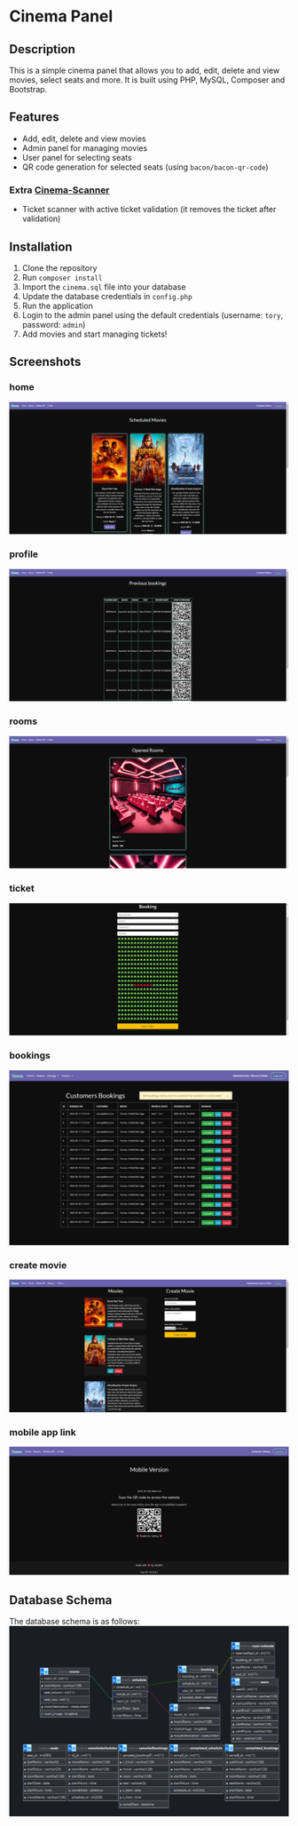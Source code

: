 # Cinema Panel

## Description

This is a simple cinema panel that allows you to add, edit, delete and view movies, select seats and more. It is built
using PHP, MySQL, Composer and Bootstrap.

## Features

- Add, edit, delete and view movies
- Admin panel for managing movies
- User panel for selecting seats
- QR code generation for selected seats (using `bacon/bacon-qr-code`)

### Extra [Cinema-Scanner](https://github.com/t0ry003/Cinema-Scanner)

- Ticket scanner with active ticket validation (it removes the ticket after validation)

## Installation

1. Clone the repository
2. Run `composer install`
3. Import the `cinema.sql` file into your database
4. Update the database credentials in `config.php`
5. Run the application
6. Login to the admin panel using the default credentials (username: `tory`, password: `admin`)
7. Add movies and start managing tickets!

## Screenshots

### home

![home](screenshots/home.png)

### profile

![profile](screenshots/profile.png)

### rooms

![rooms](screenshots/rooms.png)

### ticket

![ticket](screenshots/ticket.png)

### bookings

![bookings](screenshots/bookings.png)

### create movie

![create movie](screenshots/create_movie.png)

### mobile app link

![mobile app link](screenshots/mobile_app.png)

## Database Schema

The database schema is as follows:
![database schema](screenshots/database_schema.png)


